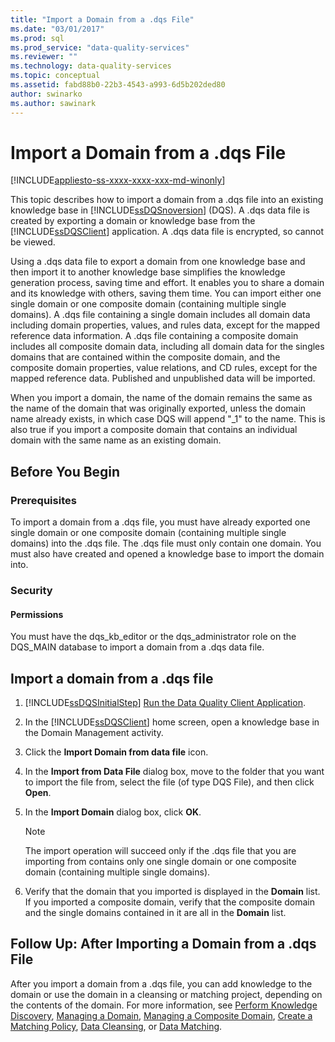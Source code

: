```yaml
---
title: "Import a Domain from a .dqs File"
ms.date: "03/01/2017"
ms.prod: sql
ms.prod_service: "data-quality-services"
ms.reviewer: ""
ms.technology: data-quality-services
ms.topic: conceptual
ms.assetid: fabd88b0-22b3-4543-a993-6d5b202ded80
author: swinarko
ms.author: sawinark
---
```

# Import a Domain from a .dqs File

[!INCLUDE[appliesto-ss-xxxx-xxxx-xxx-md-winonly](../includes/appliesto-ss-xxxx-xxxx-xxx-md-winonly.md)]

  This topic describes how to import a domain from a .dqs file into an existing knowledge base in [!INCLUDE[ssDQSnoversion](../includes/ssdqsnoversion-md.md)] (DQS). A .dqs data file is created by exporting a domain or knowledge base from the [!INCLUDE[ssDQSClient](../includes/ssdqsclient-md.md)] application. A .dqs data file is encrypted, so cannot be viewed.  
  
 Using a .dqs data file to export a domain from one knowledge base and then import it to another knowledge base simplifies the knowledge generation process, saving time and effort. It enables you to share a domain and its knowledge with others, saving them time. You can import either one single domain or one composite domain (containing multiple single domains). A .dqs file containing a single domain includes all domain data including domain properties, values, and rules data, except for the mapped reference data information. A .dqs file containing a composite domain includes all composite domain data, including all domain data for the singles domains that are contained within the composite domain, and the composite domain properties, value relations, and CD rules, except for the mapped reference data. Published and unpublished data will be imported.  
  
 When you import a domain, the name of the domain remains the same as the name of the domain that was originally exported, unless the domain name already exists, in which case DQS will append "_1" to the name. This is also true if you import a composite domain that contains an individual domain with the same name as an existing domain.  
  
##  <a name="BeforeYouBegin"></a> Before You Begin  
  
###  <a name="Prerequisites"></a> Prerequisites  
 To import a domain from a .dqs file, you must have already exported one single domain or one composite domain (containing multiple single domains) into the .dqs file. The .dqs file must only contain one domain. You must also have created and opened a knowledge base to import the domain into.  
  
###  <a name="Security"></a> Security  
  
####  <a name="Permissions"></a> Permissions  
 You must have the dqs_kb_editor or the dqs_administrator role on the DQS_MAIN database to import a domain from a .dqs data file.  
  
##  <a name="Import"></a> Import a domain from a .dqs file  
  
1.  [!INCLUDE[ssDQSInitialStep](../includes/ssdqsinitialstep-md.md)] [Run the Data Quality Client Application](../data-quality-services/run-the-data-quality-client-application.md).  
  
2.  In the [!INCLUDE[ssDQSClient](../includes/ssdqsclient-md.md)] home screen, open a knowledge base in the Domain Management activity.  
  
3.  Click the **Import Domain from data file** icon.  
  
4.  In the **Import from Data File** dialog box, move to the folder that you want to import the file from, select the file (of type DQS File), and then click **Open**.  
  
5.  In the **Import Domain** dialog box, click **OK**.  
  
    > [!NOTE]  
    >  The import operation will succeed only if the .dqs file that you are importing from contains only one single domain or one composite domain (containing multiple single domains).  
  
6.  Verify that the domain that you imported is displayed in the **Domain** list. If you imported a composite domain, verify that the composite domain and the single domains contained in it are all in the **Domain** list.  
  
##  <a name="FollowUp"></a> Follow Up: After Importing a Domain from a .dqs File  
 After you import a domain from a .dqs file, you can add knowledge to the domain or use the domain in a cleansing or matching project, depending on the contents of the domain. For more information, see [Perform Knowledge Discovery](../data-quality-services/perform-knowledge-discovery.md), [Managing a Domain](../data-quality-services/managing-a-domain.md), [Managing a Composite Domain](../data-quality-services/managing-a-composite-domain.md), [Create a Matching Policy](../data-quality-services/create-a-matching-policy.md), [Data Cleansing](../data-quality-services/data-cleansing.md), or [Data Matching](../data-quality-services/data-matching.md).  
  
  
